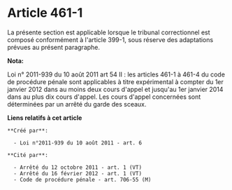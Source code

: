 # Article 461-1

La présente section est applicable lorsque le tribunal correctionnel est composé conformément à l'article 399-1, sous réserve
des adaptations prévues au présent paragraphe.

**Nota:**

Loi n° 2011-939 du 10 août 2011 art 54 II : les articles 461-1 à 461-4 du code de procédure pénale sont applicables à titre
expérimental à compter du 1er janvier 2012 dans au moins deux cours d'appel et jusqu'au 1er janvier 2014 dans au plus dix
cours d'appel. Les cours d'appel concernées sont déterminées par un arrêté du garde des sceaux.

**Liens relatifs à cet article**

	**Créé par**:

	  - Loi n°2011-939 du 10 août 2011 - art. 6

	**Cité par**:

	  - Arrêté du 12 octobre 2011 - art. 1 (VT)
	  - Arrêté du 16 février 2012 - art. 1 (VT)
	  - Code de procédure pénale - art. 706-55 (M)
